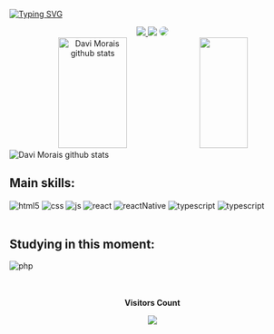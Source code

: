 [![Typing SVG](https://readme-typing-svg.herokuapp.com/?color=6495ED&size=35&center=true&vCenter=true&width=1000&lines=HELLO,+My+name+is+Davi+Morais;I'm+19+years+old;I'm+from+Brazil;Be+Welcome!+:%29)](https://git.io/typing-svg)

<div align="center"> 
<a href="https://www.instagram.com/davim38/" target="_blank"><img src="https://img.shields.io/badge/-Instagram-%23E4405F?style=for-the-badge&logo=instagram&logoColor=white"</a>
<a href = "mailto:daviimorais39@gmail.com"> <img src="https://img.shields.io/badge/-Gmail-%23333?style=for-the-badge&logo=gmail&logoColor=white" target="_blank"></a>
<a href="https://www.linkedin.com/in/davi-morais-46680b23a/" target="_blank"><img src="https://img.shields.io/badge/-LinkedIn-%230077B5?style=for-the-badge&logo=linkedin&logoColor=white" style="border-radius: 30px" target="_blank"></a> 
  </div>


 
<div align="center">  
  <img width="49%" height="195px" src="https://github-readme-stats.vercel.app/api?username=Davim187&show_icons=true&count_private=true&hide_border=true&title_color=00000&icon_color=00000&text_color=c9d1d9&bg_color=0d1117" alt="Davi Morais github stats" /> 
  <img width="41%" height="195px" src="https://github-readme-stats.vercel.app/api/top-langs/?username=Davim187&layout=compact&hide_border=true&title_color=00000&text_color=00000&bg_color=0d1117" />
</div>
	
	
<img src="https://github-readme-activity-graph.cyclic.app/graph?username=Davim187&bg_color=000000&color=ffffff&line=ffffff&point=7357ff&area=true&hide_border=true" alt="Davi Morais github stats" /> 

	
## Main skills:

<div style="display: inline_block">
  <img align="center" alt="html5" src="https://img.shields.io/badge/HTML5-E34F26?style=for-the-badge&logo=html5&logoColor=white" />
  <img align="center" alt="css" src="https://img.shields.io/badge/CSS3-1572B6?style=for-the-badge&logo=css3&logoColor=white" />
  <img align="center" alt="js" src="https://img.shields.io/badge/JavaScript-F7DF1E?style=for-the-badge&logo=javascript&logoColor=black" />
  <img align="center" alt="react" src="https://img.shields.io/badge/-React.js-0D1117?style=for-the-badge&logo=react&labelColor=0D1117" />
  <img align="center" alt="reactNative" src="https://img.shields.io/badge/React_Native-20232A?style=for-the-badge&logo=react&logoColor=61DAFB" />
  <img align="center" alt="typescript" src="https://img.shields.io/badge/TypeScript-3178C6?style=for-the-badge&logo=typescript&logoColor=white" />
  <img align="center" alt="typescript" src="https://img.shields.io/badge/Node.js-5FA04E?style=for-the-badge&logo=nodedotjs&logoColor=white" />
</div><br/>
	
## Studying in this moment:
	
<div style="display: inline_block">
  <img align="center" alt="php" src="https://img.shields.io/badge/-Php-777BB4?style=for-the-badge&logo=php&logoColor=white" />
</div><br/>

	
<div align="center">
<br>
<p align="centre"><b>Visitors Count</b></p>  
<p align="center"><img align="center" src="https://profile-counter.glitch.me/{Davim187}/count.svg" /></p> 
<br>
</div>

